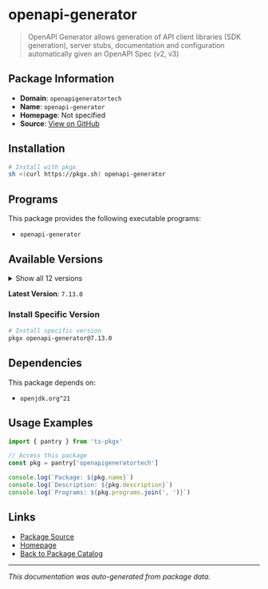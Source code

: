 # openapi-generator

> OpenAPI Generator allows generation of API client libraries (SDK generation), server stubs, documentation and configuration automatically given an OpenAPI Spec (v2, v3)

## Package Information

- **Domain**: `openapigeneratortech`
- **Name**: `openapi-generator`
- **Homepage**: Not specified
- **Source**: [View on GitHub](https://github.com/pkgxdev/pantry/tree/main/projects/openapi-generator.tech/package.yml)

## Installation

```bash
# Install with pkgx
sh <(curl https://pkgx.sh) openapi-generator
```

## Programs

This package provides the following executable programs:

- `openapi-generator`

## Available Versions

<details>
<summary>Show all 12 versions</summary>

- `7.13.0`, `7.12.0`, `7.11.0`, `7.10.0`, `7.9.0`
- `7.8.0`, `7.7.0`, `7.6.0`, `7.5.0`, `7.4.0`
- `7.3.0`, `7.2.0`

</details>

**Latest Version**: `7.13.0`

### Install Specific Version

```bash
# Install specific version
pkgx openapi-generator@7.13.0
```

## Dependencies

This package depends on:

- `openjdk.org^21`

## Usage Examples

```typescript
import { pantry } from 'ts-pkgx'

// Access this package
const pkg = pantry['openapigeneratortech']

console.log(`Package: ${pkg.name}`)
console.log(`Description: ${pkg.description}`)
console.log(`Programs: ${pkg.programs.join(', ')}`)
```

## Links

- [Package Source](https://github.com/pkgxdev/pantry/tree/main/projects/openapi-generator.tech/package.yml)
- [Homepage](#)
- [Back to Package Catalog](../package-catalog.md)

---

*This documentation was auto-generated from package data.*
